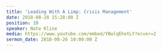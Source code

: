 ```yaml
---
title: 'Leading With A Limp: Crisis Management'
date: 2018-08-28 15:28:00 Z
position: 10
speaker: Nate Kline
media: https://www.youtube.com/embed/YBwlqEhotLY?ecver=2
sermon_date: 2018-08-26 10:00:00 Z
---
```


